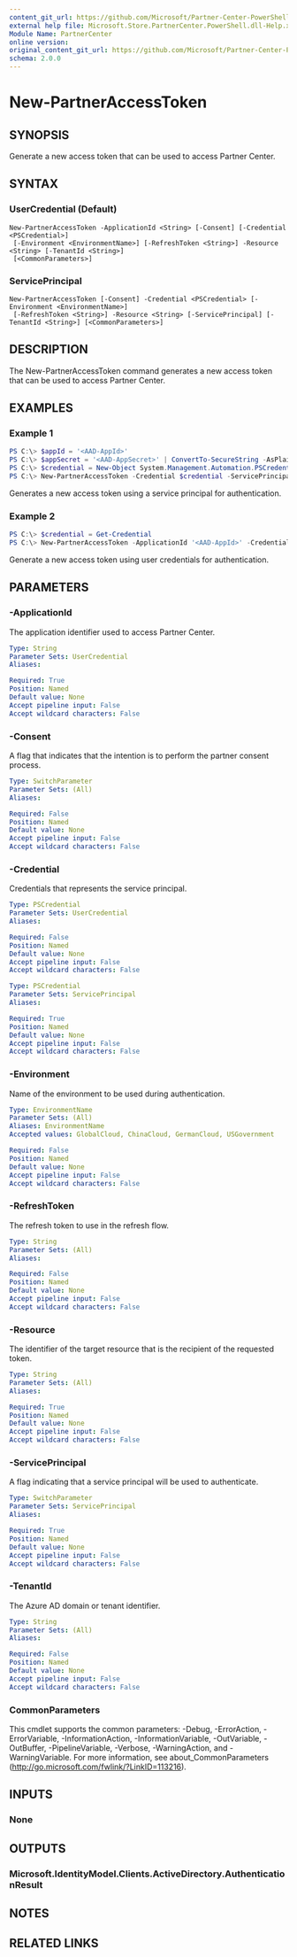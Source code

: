 ```yaml
---
content_git_url: https://github.com/Microsoft/Partner-Center-PowerShell/blob/master/docs/help/New-PartnerAccessToken.md
external help file: Microsoft.Store.PartnerCenter.PowerShell.dll-Help.xml
Module Name: PartnerCenter
online version:
original_content_git_url: https://github.com/Microsoft/Partner-Center-PowerShell/blob/master/docs/help/New-PartnerAccessToken.md
schema: 2.0.0
---
```


# New-PartnerAccessToken

## SYNOPSIS
Generate a new access token that can be used to access Partner Center.

## SYNTAX

### UserCredential (Default)
```
New-PartnerAccessToken -ApplicationId <String> [-Consent] [-Credential <PSCredential>]
 [-Environment <EnvironmentName>] [-RefreshToken <String>] -Resource <String> [-TenantId <String>]
 [<CommonParameters>]
```

### ServicePrincipal
```
New-PartnerAccessToken [-Consent] -Credential <PSCredential> [-Environment <EnvironmentName>]
 [-RefreshToken <String>] -Resource <String> [-ServicePrincipal] [-TenantId <String>] [<CommonParameters>]
```

## DESCRIPTION
The New-PartnerAccessToken command generates a new access token that can be used to access Partner Center.

## EXAMPLES

### Example 1
```powershell
PS C:\> $appId = '<AAD-AppId>'
PS C:\> $appSecret = '<AAD-AppSecret>' | ConvertTo-SecureString -AsPlainText -Force
PS C:\> $credential = New-Object System.Management.Automation.PSCredential $appId $appSecret
PS C:\> New-PartnerAccessToken -Credential $credential -ServicePrincipal -TenantId '<TenantId>'
```

Generates a new access token using a service principal for authentication.

### Example 2
```powershell
PS C:\> $credential = Get-Credential
PS C:\> New-PartnerAccessToken -ApplicationId '<AAD-AppId>' -Credential $credential -TenantId '<TenantId>'
```

Generate a new access token using user credentials for authentication.

## PARAMETERS

### -ApplicationId
The application identifier used to access Partner Center.

```yaml
Type: String
Parameter Sets: UserCredential
Aliases:

Required: True
Position: Named
Default value: None
Accept pipeline input: False
Accept wildcard characters: False
```

### -Consent
A flag that indicates that the intention is to perform the partner consent process.

```yaml
Type: SwitchParameter
Parameter Sets: (All)
Aliases:

Required: False
Position: Named
Default value: None
Accept pipeline input: False
Accept wildcard characters: False
```

### -Credential
Credentials that represents the service principal.

```yaml
Type: PSCredential
Parameter Sets: UserCredential
Aliases:

Required: False
Position: Named
Default value: None
Accept pipeline input: False
Accept wildcard characters: False
```

```yaml
Type: PSCredential
Parameter Sets: ServicePrincipal
Aliases:

Required: True
Position: Named
Default value: None
Accept pipeline input: False
Accept wildcard characters: False
```

### -Environment
Name of the environment to be used during authentication.

```yaml
Type: EnvironmentName
Parameter Sets: (All)
Aliases: EnvironmentName
Accepted values: GlobalCloud, ChinaCloud, GermanCloud, USGovernment

Required: False
Position: Named
Default value: None
Accept pipeline input: False
Accept wildcard characters: False
```

### -RefreshToken
The refresh token to use in the refresh flow.

```yaml
Type: String
Parameter Sets: (All)
Aliases:

Required: False
Position: Named
Default value: None
Accept pipeline input: False
Accept wildcard characters: False
```

### -Resource
The identifier of the target resource that is the recipient of the requested token.

```yaml
Type: String
Parameter Sets: (All)
Aliases:

Required: True
Position: Named
Default value: None
Accept pipeline input: False
Accept wildcard characters: False
```

### -ServicePrincipal
A flag indicating that a service principal will be used to authenticate.

```yaml
Type: SwitchParameter
Parameter Sets: ServicePrincipal
Aliases:

Required: True
Position: Named
Default value: None
Accept pipeline input: False
Accept wildcard characters: False
```

### -TenantId
The Azure AD domain or tenant identifier.

```yaml
Type: String
Parameter Sets: (All)
Aliases:

Required: False
Position: Named
Default value: None
Accept pipeline input: False
Accept wildcard characters: False
```

### CommonParameters
This cmdlet supports the common parameters: -Debug, -ErrorAction, -ErrorVariable, -InformationAction, -InformationVariable, -OutVariable, -OutBuffer, -PipelineVariable, -Verbose, -WarningAction, and -WarningVariable. For more information, see about_CommonParameters (http://go.microsoft.com/fwlink/?LinkID=113216).

## INPUTS

### None

## OUTPUTS

### Microsoft.IdentityModel.Clients.ActiveDirectory.AuthenticationResult

## NOTES

## RELATED LINKS
